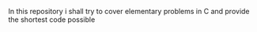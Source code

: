 In this repository i shall try to cover elementary problems in C and provide the shortest code possible 



